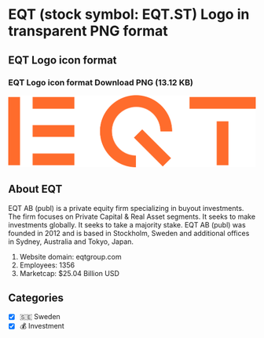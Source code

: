# EQT (stock symbol: EQT.ST) Logo in transparent PNG format

## EQT Logo icon format

### EQT Logo icon format Download PNG (13.12 KB)

![EQT Logo icon format Download PNG (13.12 KB)](/img/orig/EQT.ST-95f4fb12.png)

## About EQT

EQT AB (publ) is a private equity firm specializing in buyout investments. The firm focuses on Private Capital & Real Asset segments. It seeks to make investments globally. It seeks to take a majority stake. EQT AB (publ) was founded in 2012 and is based in Stockholm, Sweden and additional offices in Sydney, Australia and Tokyo, Japan.

1. Website domain: eqtgroup.com
2. Employees: 1356
3. Marketcap: $25.04 Billion USD


## Categories
- [x] 🇸🇪 Sweden
- [x] 💰 Investment
